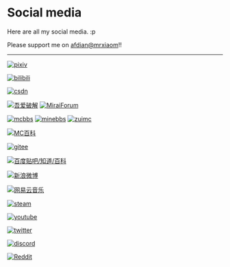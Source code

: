# Social media

Here are all my social media. :p

Please support me on [afdian@mrxiaom](https://afdian.net/@mrxiaom)!!

------------------------------

<!-- 免去你社工我找我账号的麻烦 -->

[![pixiv](https://img.shields.io/badge/pixiv-人间工作-blue?style=social&logo=pixiv)](https://www.pixiv.net/users/49093740)

[![bilibili](https://img.shields.io/badge/bilibili-人间工作-blue?style=social&logo=bilibili)](https://space.bilibili.com/330771760)

[![csdn](https://img.shields.io/badge/CSDN-%E6%87%92%E6%80%A0%E7%9A%84%E5%B0%8F%E7%8C%ABOfficial-orange?style=social&logo=c)](https://blog.csdn.net/qq_35312082)

[![吾爱破解](https://img.shields.io/badge/%E5%90%BE%E7%88%B1%E7%A0%B4%E8%A7%A3-MrXiaoM-red?style=social)](https://www.52pojie.cn/home.php?mod=space&uid=1703494&do=profile) [![MiraiForum](https://img.shields.io/badge/MiraiForum-MrXiaoM-blue?style=social)](https://mirai.mamoe.net/user/mrxiaom)

[![mcbbs](https://img.shields.io/badge/MCBBS-MrXiaoM-blue?style=social)](https://www.mcbbs.net/home.php?mod=space&uid=2746803) [![minebbs](https://img.shields.io/badge/MineBBS-MrXiaoM-blue?style=social)](https://www.minebbs.com/members/mrxiaom.24586/) [![zuimc](https://img.shields.io/badge/ZUIMC-Xiao__M-blue?style=social)](http://www.zuimc.com/home.php?mod=space&uid=95606)

[![MC百科](https://img.shields.io/badge/MC%E7%99%BE%E7%A7%91-%E4%BA%BA%E9%97%B4%E5%B7%A5%E4%BD%9C-blue?style=social)](https://center.mcmod.cn/52517)

[![gitee](https://img.shields.io/badge/Gitee-MrXiaoM-blue?style=social&logo=gitee)](https://gitee.com/MrXiaoM)

[![百度贴吧/知道/百科](https://img.shields.io/badge/%E7%99%BE%E5%BA%A6%E8%B4%B4%E5%90%A7%2F%E7%9F%A5%E9%81%93%2F%E7%99%BE%E7%A7%91-BLUE__1207-blue?style=social&logo=baidu)](https://tieba.baidu.com/home/main?id=tb.1.3be0c7f7.uYzeLjOd5pSeEl9F9q1zWw)

[![新浪微博](https://img.shields.io/badge/%E6%96%B0%E6%B5%AA%E5%BE%AE%E5%8D%9A-%E6%87%92%E6%80%A0%E7%9A%84%E5%B0%8F%E7%8C%ABOfficial-blue?style=social&logo=sinaweibo)](https://weibo.com/littlecatx)

[![网易云音乐](https://img.shields.io/badge/%E7%BD%91%E6%98%93%E4%BA%91%E9%9F%B3%E4%B9%90-%E4%BA%BA%E9%97%B4%E5%B7%A5%E4%BD%9C%20%28%E4%BA%BA%E9%97%B4%E5%B7%A5%E4%BD%9Cp%29-blue?style=social)](https://music.163.com/user/home?id=514171774)

[![steam](https://img.shields.io/badge/Steam-LittleCatX-blue?style=social&logo=steam)](https://steamcommunity.com/id/littlecatx/)

[![youtube](https://img.shields.io/badge/Youtube-LittleCatX-blue?style=social&logo=youtube)](https://www.youtube.com/channel/UCmJOPgnAQtN3XWKRHo6U_mA)

[![twitter](https://img.shields.io/badge/Twitter-LittleCatX%20@coolxiaom95-blue?style=social&logo=twitter)](https://twitter.com/coolxiaom95)

[![discord](https://img.shields.io/badge/Discord-LittleCatX%236303-blue?style=social&logo=discord)](https://discord.gg/C3EC6xa)

[![Reddit](https://img.shields.io/badge/Reddit-Away--Jackfruit--439-blue?style=social&logo=reddit)](https://www.reddit.com/user/Away-Jackfruit-439)
